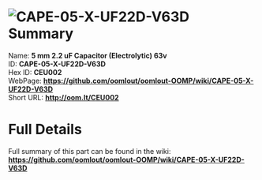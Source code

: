 
![CAPE-05-X-UF22D-V63D](https://github.com/oomlout/oomlout-OOMP/blob/master/parts/CAPE-05-X-UF22D-V63D/CAPE-05-X-UF22D-V63D_420.jpg)   
Summary
=================
  
Name: __5 mm 2.2 uF Capacitor (Electrolytic) 63v__    
ID: __CAPE-05-X-UF22D-V63D__   
Hex ID: __CEU002__   
WebPage: __https://github.com/oomlout/oomlout-OOMP/wiki/CAPE-05-X-UF22D-V63D__   
Short URL: __http://oom.lt/CEU002__   

Full Details
==========================
Full summary of this part can be found in the wiki:   
__https://github.com/oomlout/oomlout-OOMP/wiki/CAPE-05-X-UF22D-V63D__    

